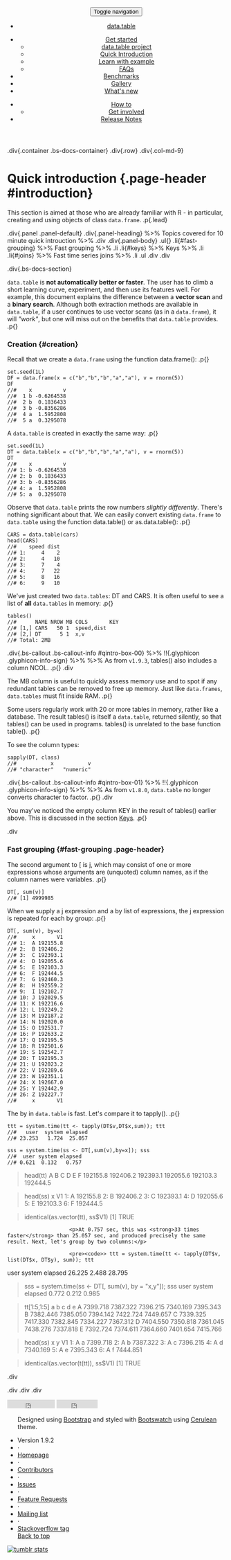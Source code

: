 <!-- <body> -->
<!-- Master nav - DO NOT TOUCH-->
<header>
<div class="navbar-default">
<button class="navbar-toggle" type="button" data-toggle="collapse" data-target="#navbar-main">
<span class="sr-only">Toggle navigation</span>
<span class="icon-bar"></span>
<span class="icon-bar"></span>
<span class="icon-bar"></span>
</button>
<nav class="collapse navbar-collapse bs-navbar-collapse" role="navigation">
<ul class="nav navbar-nav">
<li><a href="../"><span class="glyphicon glyphicon-home"></span> data.table</a>
</li>
</ul>
<ul class="nav navbar-nav navbar-left">
<li class="dropdown">
<a class="dropdown-toggle" data-toggle="dropdown" href="#" id="docs"><span class="glyphicon glyphicon-pencil"></span> Get started <span class="caret"></span></a>
<ul class="dropdown-menu" aria-labelledby="docs">
<li><a href="../about/">data.table project</a></li>
<li><a href="./">Quick Introduction</a></li>
<li><a href="../learn-by-example/">Learn with example</a></li>
<li><a href="../faq/">FAQs</a></li>
</ul>
</li>
<li><a href="../benchmarks/"><span class="glyphicon glyphicon-wrench"></span> Benchmarks</a></li>
<li><a href="../gallery/"><span class="glyphicon glyphicon-book"></span> Gallery</a></li>
<li><a href="../new/"><span class="glyphicon glyphicon-cog"></span> What's new</a></li>
</ul>
<ul class="nav navbar-nav navbar-right">
<li class="dropdown">
<a class="dropdown-toggle" data-toggle="dropdown" href="#" id="docs"><span class="glyphicon glyphicon-question-sign"></span> How to<span class="caret"></span></a>
<ul class="dropdown-menu" aria-labelledby="docs">
<li><a href="../get-involved/">Get involved</a></li>
</ul>
</li>
<li><a href="../notes/">Release Notes</a></li>
</ul>
</nav>
</div>
</header>

<!-- About/index.html -->
<!-- ACTUAL CONTENT STARTS HERE -->
.div{.container .bs-docs-container}
.div{.row}
.div{.col-md-9}

# Quick introduction {.page-header #introduction}

This section is aimed at those who are already familiar with R - in particular, creating and using objects of class `data.frame`. .p{.lead}

.div{.panel .panel-default}
.div{.panel-heading} %>% Topics covered for 10 minute quick introuction %>% .div
.div{.panel-body}
.ul{}
.li{#fast-grouping} %>% Fast grouping %>% .li
.li{#keys} %>% Keys %>% .li
.li{#joins} %>% Fast time series joins %>% .li
.ul
.div
.div

.div{.bs-docs-section}

`data.table` is **not automatically better or faster**. The user has to climb a short learning curve, experiment, and then use its features well. For example, this document explains the difference between a **vector scan** and a **binary search**. Although both extraction methods are available in `data.table`, if a user continues to use vector scans (as in a `data.frame`), it will *"work"*, but one will miss out on the benefits that `data.table` provides. .p{}

### Creation {#creation}

Recall that we create a `data.frame` using the function <code2>data.frame()</code2>: .p{}

```{.r}
set.seed(1L)
DF = data.frame(x = c("b","b","b","a","a"), v = rnorm(5))
DF
//#    x          v
//#  1 b -0.6264538
//#  2 b  0.1836433
//#  3 b -0.8356286
//#  4 a  1.5952808
//#  5 a  0.3295078
```

A `data.table` is created in exactly the same way: .p{}

```{.r}
set.seed(1L)
DT = data.table(x = c("b","b","b","a","a"), v = rnorm(5))
DT
//#    x          v
//# 1: b -0.6264538
//# 2: b  0.1836433
//# 3: b -0.8356286
//# 4: a  1.5952808
//# 5: a  0.3295078
```

Observe that `data.table` prints the row numbers *slightly differently*. There's nothing significant about that. We can easily convert existing `data.frame` to `data.table` using the function <code2>data.table()</code2> or <code2>as.data.table()</code2>: .p{}

```{.r}
CARS = data.table(cars)
head(CARS)
//#    speed dist
//# 1:     4    2
//# 2:     4   10
//# 3:     7    4
//# 4:     7   22
//# 5:     8   16
//# 6:     9   10
```

We've just created two `data.tables`: <code2>DT</code2> and <code2>CARS</code2>. It is often useful to see a list of **all** `data.tables` in memory: .p{}

```{.r}
tables()
//#      NAME NROW MB COLS       KEY
//# [1,] CARS   50 1  speed,dist    
//# [2,] DT      5 1  x,v           
//# Total: 2MB
```
.div{.bs-callout .bs-callout-info #qintro-box-00}
<span class="text-info"> %>% !!{.glyphicon .glyphicon-info-sign} %>% </span> %>% As from <code>v1.9.3</code>, <code2>tables()</code2> also includes a column <code2>NCOL</code2>. .p{}
.div

The <code2>MB</code2> column is useful to quickly assess memory use and to spot if any redundant tables can be removed to free up memory. Just like `data.frames`, `data.tables` must fit inside RAM. .p{}

Some users regularly work with 20 or more tables in memory, rather like a database. The result <code2>tables()</code2> is itself a `data.table`, returned silently, so that <code2>tables()</code2> can be used in programs. <code2>tables()</code2> is unrelated to the base function <code2>table()</code2>. .p{}

To see the column types: 

```{.r}
sapply(DT, class)
//#           x           v 
//# "character"   "numeric"
```
.div{.bs-callout .bs-callout-info #qintro-box-01}
<span class="text-info"> %>% !!{.glyphicon .glyphicon-info-sign} %>% </span> %>% As from <code>v1.8.0</code>, `data.table` no longer converts <code2>character</code2> to <code2>factor</code2>. .p{}
.div

You may've noticed the empty column <code2>KEY</code2> in the result of <code2>tables()</code2> earlier above. This is discussed in the section [Keys](#keys). .p{}

.div 
<!-- Introduction -->

<!-- Grouping -->
### Fast grouping {#fast-grouping .page-header}

The second argument to <code2>[</code2> is <code2>j</code2>, which may consist of one or more expressions whose arguments are (unquoted) column names, as if the column names were variables. .p{}
                                    
```{.r}
DT[, sum(v)]
//# [1] 4999985
```
                                    
When we supply a <code2>j</code2> expression and a <code2>by</code2> list of expressions, the <code2>j</code2> expression is repeated for each <code2>by</code2> group: .p{}
                                    
```{.r}
DT[, sum(v), by=x]
//#     x       V1
//# 1:  A 192155.8
//# 2:  B 192406.2
//# 3:  C 192393.1
//# 4:  D 192055.6
//# 5:  E 192103.3
//# 6:  F 192444.5
//# 7:  G 192460.3
//# 8:  H 192559.2
//# 9:  I 192102.7
//# 10: J 192029.5
//# 11: K 192216.6
//# 12: L 192249.2
//# 13: M 192187.2
//# 14: N 192020.0
//# 15: O 192531.7
//# 16: P 192633.2
//# 17: Q 192195.5
//# 18: R 192501.6
//# 19: S 192542.7
//# 20: T 192195.3
//# 21: U 192023.2
//# 22: V 192289.6
//# 23: W 192351.1
//# 24: X 192667.0
//# 25: Y 192442.9
//# 26: Z 192227.7
//#     x       V1
```
The <code2>by</code2> in `data.table` is fast. Let's compare it to <code2>tapply()</code2>. .p{}
                                    
```{.r}
ttt = system.time(tt <- tapply(DT$v,DT$x,sum)); ttt
//#   user  system elapsed
//# 23.253   1.724  25.057

sss = system.time(ss <- DT[,sum(v),by=x]); sss
//#  user system elapsed
//# 0.621  0.132   0.757
```

> head(tt)
<span class="text-muted">       A        B        C        D        E        F
192155.8 192406.2 192393.1 192055.6 192103.3 192444.5</span>

> head(ss)
<span class="text-muted">   x       V1
1: A 192155.8
2: B 192406.2
3: C 192393.1
4: D 192055.6
5: E 192103.3
6: F 192444.5</span>

> identical(as.vector(tt), ss$V1)
<span class="text-muted">[1] TRUE</span></code></pre>

                        <p>At 0.757 sec, this was <strong>33 times faster</strong> than 25.057 sec, and produced precisely the same result. Next, let's group by two columns:</p>

                        <pre><code>> ttt = system.time(tt <- tapply(DT$v, list(DT$x, DT$y), sum)); ttt
<span class="text-muted">  user system elapsed
26.225  2.488  28.795</span>

> sss = system.time(ss <- DT[, sum(v), by = "x,y"]); sss
<span class="text-muted"> user system elapsed
0.772  0.212   0.985</span>

> tt[1:5,1:5]
<span class="text-muted">         a        b        c        d        e
A 7399.718 7387.322 7396.215 7340.169 7395.343
B 7382.446 7385.050 7394.142 7422.724 7449.657
C 7339.325 7417.330 7382.845 7334.227 7367.312
D 7404.550 7350.818 7361.045 7438.276 7337.818
E 7392.724 7374.611 7364.660 7401.654 7415.766</span>

> head(ss)
<span class="text-muted">   x y       V1
1: A a 7399.718
2: A b 7387.322
3: A c 7396.215
4: A d 7340.169
5: A e 7395.343
6: A f 7444.851</span>

> identical(as.vector(t(tt)), ss$V1)
<span class="text-muted">[1] TRUE</span></code></pre>

<!-- <p>This was <strong>29 times faster</strong>, and the syntax is a little simpler and easier to read.</p>
<p>The following features are mentioned only briefly here; further examples are in <span class="text-info">?data.table</span> and the <a href="../faq/#beginner">FAQ vignette</a>.</p>
<ul>
<li>To return several expressions, pass a <code>list()</code> to <code>j</code>.</li>
<li>Each item of the list is recycled to match the length of the longest item.</li>
<li>You can pass a <code>list()</code> of expressions of column names to by e.g.
<code>DT[, sum(v), by = list(month(dateCol), region)]</code> where calling <code>month()</code> on <code>dateCol</code> is what we mean by expressions of column names.</li>
<li>Any <code>R</code> functions from any package can be used in <code>j</code> and <code>by</code>.</li>
</ul> -->                                

.div

.div
.div
.div

<!-- FOOTER - YOU WOULDNT HAVE TO MODIFY THIS PART -->
<footer class="bs-footer" role="contentinfo">

<div class="container">

<iframe src="http://ghbtns.com/github-btn.html?user=Rdatatable&repo=data.table&type=watch&count=true"
allowtransparency="true" frameborder="0" scrolling="0" width="110" height="20"></iframe>

<iframe src="http://ghbtns.com/github-btn.html?user=Rdatatable&repo=data.table&type=fork&count=true"
allowtransparency="true" frameborder="0" scrolling="0" width="95" height="20"></iframe>


<div class="footer-links">
<ul class="footer-links muted">
<p>Designed using <a href="http://getbootstrap.com">Bootstrap</a> and styled with <a href="http://bootswatch.com/">Bootswatch</a> using <a href="http://bootswatch.com/cerulean">Cerulean</a> theme.</p>
<li>Version 1.9.2</li>
<li>&middot;</li>
<li><a href="https://github.com/Rdatatable/data.table">Homepage</a></li>
<li>&middot;</li>
<li><a href="https://github.com/Rdatatable/data.table/graphs/contributors">Contributors</a></li>
<li>&middot;</li>
<li><a href="https://github.com/Rdatatable/data.table/issues?direction=desc&labels=bug&sort=updated&state=open">Issues</a></li>
<li>&middot;</li>
<li><a href="https://github.com/Rdatatable/data.table/issues?direction=desc&labels=feature+request&page=1&sort=updated&state=open">Feature Requests</a></li>
<li>&middot;</li>
<li><a href="https://r-forge.r-project.org/mail/?group_id=240">Mailing list</a></li>
<li>&middot;</li>
<li><a href="http://stackoverflow.com/questions/tagged/r+data.table">Stackoverflow tag</a></li>
<span class="pull-right"><a href="#top">Back to top</a></span>
</ul>
</footer>

<script src="https://code.jquery.com/jquery.js"></script>
<script src="../js/waypoints.js"></script>
<script src="../js/bootstrap.min.js"></script>
<script src="../js/docs.min.js"></script>

<!-- Start of StatCounter Code -->
<script type="text/javascript">
var sc_project=6237851;
var sc_invisible=1;
var sc_security="518c93ca";
</script>

<script type="text/javascript" src="http://www.statcounter.com/counter/counter.js"></script>
<noscript>
<div class="statcounter">
<a title="tumblr stats" href="http://statcounter.com/tumblr/" >
<img class="statcounter" src="http://c.statcounter.com/6237851/0/518c93ca/1/" alt="tumblr stats" ></a>
</div>
</noscript>
<!-- End of StatCounter Code -->
